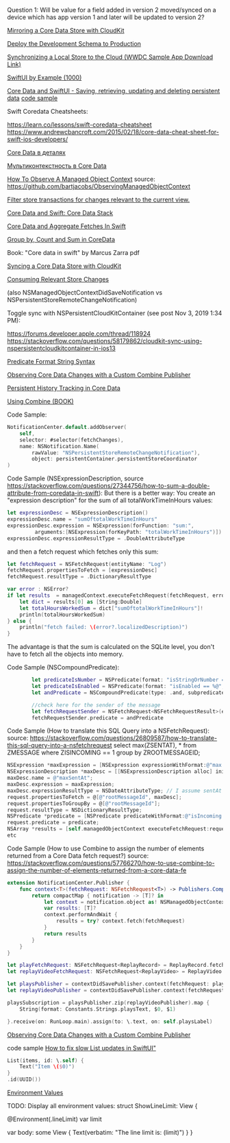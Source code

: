 Question 1: 
Will be value for a field added in version 2 moved/synced on a device which has app version 1 and later will be updated to version 2?

[Mirroring a Core Data Store with CloudKit](https://developer.apple.com/documentation/coredata/mirroring_a_core_data_store_with_cloudkit)

[Deploy the Development Schema to Production](https://developer.apple.com/library/archive/documentation/DataManagement/Conceptual/CloudKitQuickStart/DeployingYourCloudKitApp/DeployingYourCloudKitApp.html#//apple_ref/doc/uid/TP40014987-CH10)

[Synchronizing a Local Store to the Cloud (WWDC Sample App Download Link)](https://developer.apple.com/documentation/coredata/synchronizing_a_local_store_to_the_cloud)

[SwiftUI by Example (1000)](https://www.hackingwithswift.com/quick-start/swiftui)

[Core Data and SwiftUI - Saving, retrieving, updating and deleting persistent data](https://www.blckbirds.com/post/core-data-and-swiftui)
[code sample](https://github.com/BLCKBIRDS/Core-Data-in-SwiftUI---Pizza-Restaurant-App)

Swift Coredata Cheatsheets:

https://learn.co/lessons/swift-coredata-cheatsheet
https://www.andrewcbancroft.com/2015/02/18/core-data-cheat-sheet-for-swift-ios-developers/

[Core Data в деталях](https://habr.com/ru/post/436510/)

[Мультиконтекстность в Core Data](https://habr.com/ru/post/238901/)

[How To Observe A Managed Object Context](https://cocoacasts.com/how-to-observe-a-managed-object-context)
source: https://github.com/bartjacobs/ObservingManagedObjectContext

[Filter store transactions for changes relevant to the current view.](https://developer.apple.com/documentation/coredata/consuming_relevant_store_changes)

[Core Data and Swift: Core Data Stack](https://code.tutsplus.com/tutorials/core-data-and-swift-core-data-stack--cms-25065)

[Core Data and Aggregate Fetches In Swift](http://www.cimgf.com/2015/06/25/core-data-and-aggregate-fetches-in-swift/)

[Group by, Count and Sum in CoreData](https://www.cocoanetics.com/2017/04/group-by-count-and-sum-in-coredata/)

Book: "Core data in swift" by Marcus Zarra pdf

[Syncing a Core Data Store with CloudKit](https://developer.apple.com/documentation/coredata/mirroring_a_core_data_store_with_cloudkit/syncing_a_core_data_store_with_cloudkit)

[Consuming Relevant Store Changes](https://developer.apple.com/documentation/coredata/consuming_relevant_store_changes)

(also NSManagedObjectContextDidSaveNotification vs NSPersistentStoreRemoteChangeNotification)

Toggle sync with NSPersistentCloudKitContainer (see post Nov 3, 2019 1:34 PM):

https://forums.developer.apple.com/thread/118924
https://stackoverflow.com/questions/58179862/cloudkit-sync-using-nspersistentcloudkitcontainer-in-ios13

[Predicate Format String Syntax](https://developer.apple.com/library/archive/documentation/Cocoa/Conceptual/Predicates/Articles/pSyntax.html)

[Observing Core Data Changes with a Custom Combine Publisher](https://www.mattmoriarity.com/observing-core-data-changes-with-combine/custom-publisher/)

[Persistent History Tracking in Core Data](https://mjtsai.com/blog/2019/08/21/persistent-history-tracking-in-core-data/)

[Using Combine (BOOK)](https://heckj.github.io/swiftui-notes/)

Code Sample:
```swift
NotificationCenter.default.addObserver(
    self,
    selector: #selector(fetchChanges),
    name: NSNotification.Name(
        rawValue: "NSPersistentStoreRemoteChangeNotification"), 
        object: persistentContainer.persistentStoreCoordinator
)
```

Code Sample (NSExpressionDescription, source https://stackoverflow.com/questions/27344756/how-to-sum-a-double-attribute-from-coredata-in-swift):
But there is a better way: You create an "expression description" for the sum of all totalWorkTimeInHours values:

```swift
let expressionDesc = NSExpressionDescription()
expressionDesc.name = "sumOftotalWorkTimeInHours"
expressionDesc.expression = NSExpression(forFunction: "sum:",
         arguments:[NSExpression(forKeyPath: "totalWorkTimeInHours")])
expressionDesc.expressionResultType = .DoubleAttributeType
```
and then a fetch request which fetches only this sum:
```swift
let fetchRequest = NSFetchRequest(entityName: "Log")
fetchRequest.propertiesToFetch = [expressionDesc]
fetchRequest.resultType = .DictionaryResultType

var error : NSError?
if let results  = managedContext.executeFetchRequest(fetchRequest, error: &error) {
    let dict = results[0] as [String:Double]
    let totalHoursWorkedSum = dict["sumOftotalWorkTimeInHours"]!
    println(totalHoursWorkedSum)
} else {
    println("fetch failed: \(error?.localizedDescription)")
}
```
The advantage is that the sum is calculated on the SQLite level, you don't have to fetch all the objects into memory.

Code Sample (NSCompoundPredicate):
```swift
        let predicateIsNumber = NSPredicate(format: "isStringOrNumber == %@", NSNumber(value: false))
        let predicateIsEnabled = NSPredicate(format: "isEnabled == %@", NSNumber(value: true))
        let andPredicate = NSCompoundPredicate(type: .and, subpredicates: [predicateIsNumber, predicateIsEnabled])

        //check here for the sender of the message
        let fetchRequestSender = NSFetchRequest<NSFetchRequestResult>(entityName: "Keyword")
        fetchRequestSender.predicate = andPredicate
```

Code Sample (How to translate this SQL Query into a NSFetchRequest):
source: https://stackoverflow.com/questions/26809587/how-to-translate-this-sql-query-into-a-nsfetchrequest
select max(ZSENTAT), * from ZMESSAGE where ZISINCOMING == 1 group by ZROOTMESSAGEID;

```objective-c
NSExpression *maxExpression = [NSExpression expressionWithFormat:@"max:(sentAt)"];
NSExpressionDescription *maxDesc = [[NSExpressionDescription alloc] init];
maxDesc.name = @"maxSentAt";
maxDesc.expression = maxExpression;
maxDesc.expressionResultType = NSDateAttributeType; // I assume sentAt is a NSDate
request.propertiesToFetch = @[@"rootMessageId", maxDesc];
request.propertiesToGroupBy = @[@"rootMessageId"];
request.resultType = NSDictionaryResultType;
NSPredicate *predicate = [NSPredicate predicateWithFormat:@"isIncoming == %@",[NSNumber numberWithBool:YES]];
request.predicate = predicate;
NSArray *results = [self.managedObjectContext executeFetchRequest:request error:&error];
etc
```

Code Sample (How to use Combine to assign the number of elements returned from a Core Data fetch request?)
source: https://stackoverflow.com/questions/57766270/how-to-use-combine-to-assign-the-number-of-elements-returned-from-a-core-data-fe

```swift
extension NotificationCenter.Publisher {
    func context<T>(fetchRequest: NSFetchRequest<T>) -> Publishers.CompactMap<NotificationCenter.Publisher, [T]> {
        return compactMap { notification -> [T]? in
            let context = notification.object as! NSManagedObjectContext
            var results: [T]?
            context.performAndWait {
                results = try? context.fetch(fetchRequest)
            }
            return results
        }
    }
}

let playFetchRequest: NSFetchRequest<ReplayRecord> = ReplayRecord.fetchRequest()
let replayVideoFetchRequest: NSFetchRequest<ReplayVideo> = ReplayVideo.fetchRequest()

let playsPublisher = contextDidSavePublisher.context(fetchRequest: playFetchRequest).map(\.count)
let replayVideoPublisher = contextDidSavePublisher.context(fetchRequest: replayVideoFetchRequest).map(\.count)

playsSubscription = playsPublisher.zip(replayVideoPublisher).map {
    String(format: Constants.Strings.playsText, $0, $1)

}.receive(on: RunLoop.main).assign(to: \.text, on: self.playsLabel)
```


[Observing Core Data Changes with a Custom Combine Publisher](https://www.mattmoriarity.com/observing-core-data-changes-with-combine/custom-publisher/)

code sample [How to fix slow List updates in SwiftUI"](https://www.hackingwithswift.com/articles/210/how-to-fix-slow-list-updates-in-swiftui)

```swift
List(items, id: \.self) {
    Text("Item \($0)")
}
.id(UUID())
```


[Environment Values](https://developer.apple.com/documentation/swiftui/environmentvalues)

TODO: Display all environment values:
struct ShowLineLimit: View {
  
  @Environment(\.lineLimit) var limit
  
  var body: some View {
    Text(verbatim: "The line limit is: \(limit)")
  }
}



